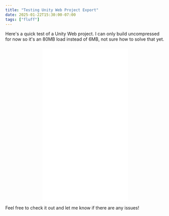 ```yaml
---
title: "Testing Unity Web Project Export"
date: 2025-01-22T15:30:00-07:00
tags: ["fluff"]
---
```


Here's a quick test of a Unity Web project. I can only build uncompressed for now so it's an 80MB load instead of 6MB, not sure how to solve that yet. 

<div style="display: flex; justify-content: center; align-items: center; margin-top: 20px;">
  <iframe
    src="/unity-project/index.html"
    width="270"
    height="480"
    frameborder="0"
    scrolling="no"
    allowfullscreen
  ></iframe>
</div>

Feel free to check it out and let me know if there are any issues!
